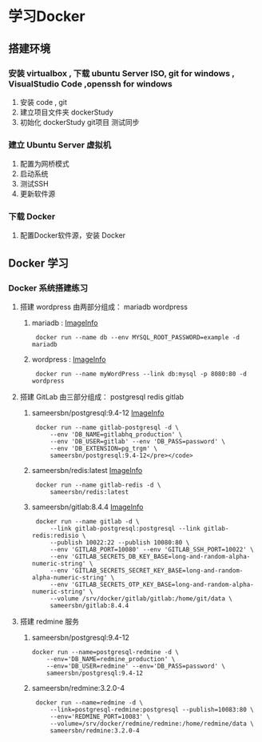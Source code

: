 # 学习Docker
## 搭建环境
### 安装 virtualbox , 下载 ubuntu Server ISO, git for windows , VisualStudio Code ,openssh for windows
1. 安装 code , git
1. 建立项目文件夹 dockerStudy
1. 初始化 dockerStudy git项目 测试同步
### 建立 Ubuntu Server 虚拟机
1. 配置为网桥模式
1. 启动系统
1. 测试SSH
1. 更新软件源
### 下载 Docker
1. 配置Docker软件源，安装 Docker
## Docker 学习
### Docker 系统搭建练习
1. 搭建 wordpress
由两部分组成： mariadb wordpress
    1. mariadb : [ImageInfo](https://dashboard.daocloud.io/packages/b58db9a4-a808-4611-aaf0-d01e0acc0c5b)
        
            docker run --name db --env MYSQL_ROOT_PASSWORD=example -d mariadb

    1. wordpress : [ImageInfo](https://dashboard.daocloud.io/packages/88b8f1e2-477d-49dd-ba3e-3466bfc2a489)
        
            docker run --name myWordPress --link db:mysql -p 8080:80 -d wordpress
    
1. 搭建 GitLab
由三部分组成： postgresql redis gitlab
    
    1. sameersbn/postgresql:9.4-12 [ImageInfo](https://github.com/sameersbn/docker-postgresql/tree/9.4-12)
    
            docker run --name gitlab-postgresql -d \
                --env 'DB_NAME=gitlabhq_production' \
                --env 'DB_USER=gitlab' --env 'DB_PASS=password' \
                --env 'DB_EXTENSION=pg_trgm' \
                sameersbn/postgresql:9.4-12</pre></code>

    1. sameersbn/redis:latest [ImageInfo](https://store.docker.com/community/images/sameersbn/redis)
        
            docker run --name gitlab-redis -d \
                sameersbn/redis:latest
    
    1. sameersbn/gitlab:8.4.4 [ImageInfo](https://store.docker.com/community/images/sameersbn/gitlab)
        
            docker run --name gitlab -d \
                --link gitlab-postgresql:postgresql --link gitlab-redis:redisio \
                --publish 10022:22 --publish 10080:80 \
                --env 'GITLAB_PORT=10080' --env 'GITLAB_SSH_PORT=10022' \
                --env 'GITLAB_SECRETS_DB_KEY_BASE=long-and-random-alpha-numeric-string' \
                --env 'GITLAB_SECRETS_SECRET_KEY_BASE=long-and-random-alpha-numeric-string' \
                --env 'GITLAB_SECRETS_OTP_KEY_BASE=long-and-random-alpha-numeric-string' \
                --volume /srv/docker/gitlab/gitlab:/home/git/data \
                sameersbn/gitlab:8.4.4
1. 搭建 redmine 服务
    1.  sameersbn/postgresql:9.4-12
            
            docker run --name=postgresql-redmine -d \
                --env='DB_NAME=redmine_production' \
                --env='DB_USER=redmine' --env='DB_PASS=password' \
                sameersbn/postgresql:9.4-12
            
    1. sameersbn/redmine:3.2.0-4
            
            docker run --name=redmine -d \
                --link=postgresql-redmine:postgresql --publish=10083:80 \
                --env='REDMINE_PORT=10083' \
                --volume=/srv/docker/redmine/redmine:/home/redmine/data \
                sameersbn/redmine:3.2.0-4
